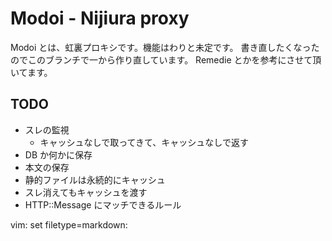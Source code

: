 Modoi - Nijiura proxy
=====================

Modoi とは、虹裏プロキシです。機能はわりと未定です。
書き直したくなったのでこのブランチで一から作り直しています。
Remedie とかを参考にさせて頂いてます。

TODO
----
 * スレの監視
   * キャッシュなしで取ってきて、キャッシュなしで返す
 * DB か何かに保存
 * 本文の保存
 * 静的ファイルは永続的にキャッシュ
 * スレ消えてもキャッシュを渡す
 * HTTP::Message にマッチできるルール

vim: set filetype=markdown:
